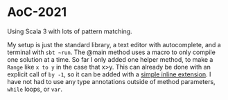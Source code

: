 # AoC-2021

Using Scala 3 with lots of pattern matching.

My setup is just the standard library, a text editor with autocomplete, and a terminal with `sbt ~run`. The @main method uses a macro to only compile one solution at a time. So far I only added one helper method, to make a `Range` like `x to y` in the case that x>y. This can already be done with an explicit call of `by -1`, so it can be added with a [simple inline extension](https://github.com/mayhd3/AoC-2021/blob/cc377f61d5784726d7925b9c1785d0f34940e0a3/Main.scala#L1). I have not had to use any type annotations outside of method parameters, `while` loops, or `var`.
